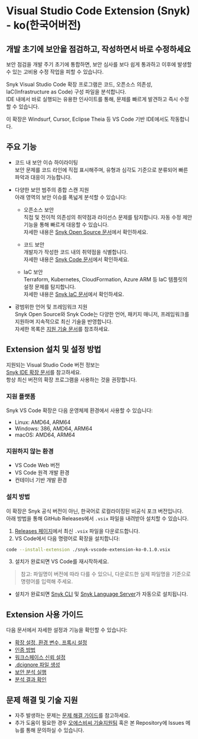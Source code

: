 # Visual Studio Code Extension (Snyk) - ko(한국어버전)

## 개발 초기에 보안을 점검하고, 작성하면서 바로 수정하세요

보안 점검을 개발 주기 초기에 통합하면, 보안 심사를 보다 쉽게 통과하고 이후에 발생할 수 있는 고비용 수정 작업을 피할 수 있습니다.

Snyk Visual Studio Code 확장 프로그램은 코드, 오픈소스 의존성, IaC(Infrastructure as Code) 구성 파일을 분석합니다.  
IDE 내에서 바로 실행되는 유용한 인사이트를 통해, 문제를 빠르게 발견하고 즉시 수정할 수 있습니다.

이 확장은 Windsurf, Cursor, Eclipse Theia 등 VS Code 기반 IDE에서도 작동합니다.

## 주요 기능

- 코드 내 보안 이슈 하이라이팅  
  보안 문제를 코드 라인에 직접 표시해주며, 유형과 심각도 기준으로 분류되어 빠른 파악과 대응이 가능합니다.

- 다양한 보안 범주의 종합 스캔 지원  
  아래 영역의 보안 이슈를 폭넓게 분석할 수 있습니다:

  - 오픈소스 보안  
    직접 및 전이적 의존성의 취약점과 라이선스 문제를 탐지합니다. 자동 수정 제안 기능을 통해 빠르게 대응할 수 있습니다.  
    자세한 내용은 [Snyk Open Source 문서](https://docs.snyk.io/scan-using-snyk/snyk-open-source)에서 확인하세요.

  - 코드 보안  
    개발자가 작성한 코드 내의 취약점을 식별합니다.  
    자세한 내용은 [Snyk Code 문서](https://docs.snyk.io/scan-using-snyk/snyk-code)에서 확인하세요.

  - IaC 보안  
    Terraform, Kubernetes, CloudFormation, Azure ARM 등 IaC 템플릿의 설정 문제를 탐지합니다.  
    자세한 내용은 [Snyk IaC 문서](https://docs.snyk.io/scan-using-snyk/snyk-iac)에서 확인하세요.

- 광범위한 언어 및 프레임워크 지원  
  Snyk Open Source와 Snyk Code는 다양한 언어, 패키지 매니저, 프레임워크를 지원하며 지속적으로 최신 기술을 반영합니다.  
  자세한 목록은 [지원 기술 문서](https://docs.snyk.io/supported-languages-package-managers-and-frameworks)를 참조하세요.

## Extension 설치 및 설정 방법

지원되는 Visual Studio Code 버전 정보는  
[Snyk IDE 확장 문서](https://docs.snyk.io/scm-ide-and-ci-cd-integrations/snyk-ide-plugins-and-extensions)를 참고하세요.  
항상 최신 버전의 확장 프로그램을 사용하는 것을 권장합니다.

### 지원 플랫폼

Snyk VS Code 확장은 다음 운영체제 환경에서 사용할 수 있습니다:

- Linux: AMD64, ARM64  
- Windows: 386, AMD64, ARM64  
- macOS: AMD64, ARM64

### 지원하지 않는 환경

- VS Code Web 버전  
- VS Code 원격 개발 환경  
- 컨테이너 기반 개발 환경

### 설치 방법

이 확장은 Snyk 공식 버전이 아닌, 한국어로 로컬라이징된 비공식 포크 버전입니다.  
아래 방법을 통해 GitHub Releases에서 `.vsix` 파일을 내려받아 설치할 수 있습니다.

1. [Releases 페이지](https://github.com/junsulee/snyk-vscode-extension-ko/releases)에서 최신 `.vsix` 파일을 다운로드합니다.
2. VS Code에서 다음 명령어로 확장을 설치합니다:

```bash
code --install-extension ./snyk-vscode-extension-ko-0.1.0.vsix
```

3. 설치가 완료되면 VS Code를 재시작하세요.

> 참고: 파일명이 버전에 따라 다를 수 있으니, 다운로드한 실제 파일명을 기준으로 명령어를 입력해 주세요.
- 설치가 완료되면 [Snyk CLI](https://docs.snyk.io/snyk-cli) 및 [Snyk Language Server](https://docs.snyk.io/scm-ide-and-ci-cd-integrations/snyk-ide-plugins-and-extensions/snyk-language-server)가 자동으로 설치됩니다.

## Extension 사용 가이드

다음 문서에서 자세한 설정과 기능을 확인할 수 있습니다:

- [확장 설정, 환경 변수, 프록시 설정](https://docs.snyk.io/scm-ide-and-ci-cd-integrations/snyk-ide-plugins-and-extensions/visual-studio-code-extension/visual-studio-code-extension-configuration-environment-variables-and-proxy)  
- [인증 방법](https://docs.snyk.io/scm-ide-and-ci-cd-integrations/snyk-ide-plugins-and-extensions/visual-studio-code-extension/visual-studio-code-extension-authentication)  
- [워크스페이스 신뢰 설정](https://docs.snyk.io/scm-ide-and-ci-cd-integrations/snyk-ide-plugins-and-extensions/visual-studio-code-extension/workspace-trust)  
- [.dcignore 파일 생성](https://docs.snyk.io/scm-ide-and-ci-cd-integrations/snyk-ide-plugins-and-extensions/visual-studio-code-extension/create-a-.dcignore-file)  
- [보안 분석 실행](https://docs.snyk.io/integrate-with-snyk/use-snyk-in-your-ide/visual-studio-code-extension/run-an-analysis-with-visual-studio-code-extension)  
- [분석 결과 확인](https://docs.snyk.io/integrate-with-snyk/use-snyk-in-your-ide/visual-studio-code-extension/view-analysis-results-from-visual-studio-code-extension)

## 문제 해결 및 기술 지원

- 자주 발생하는 문제는 [문제 해결 가이드](https://docs.snyk.io/scm-ide-and-ci-cd-integrations/snyk-ide-plugins-and-extensions/visual-studio-code-extension/troubleshooting-for-visual-studio-code-extension)를 참고하세요.  
- 추가 도움이 필요한 경우 [오에스비씨 기술지원팀](support@osbc.co.kr) 혹은 본 Repository에 Issues 메뉴를 통해 문의하실 수 있습니다.
